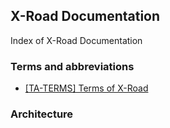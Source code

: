## X-Road Documentation

Index of X-Road Documentation

### Terms and abbreviations
- [\[TA-TERMS\] Terms of X-Road](https://github.com/nordic-institute/X-Road/blob/develop/doc/terms_x-road_docs.md)

### Architecture